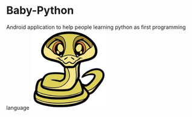 # Baby-Python
Android application to help people learning python as first programming language
<img src="images/logo.png" width="200">

